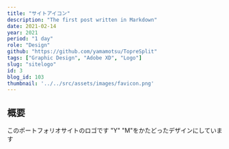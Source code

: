 ```yaml
---
title: "サイトアイコン"
description: "The first post written in Markdown"
date: 2021-02-14
year: 2021
period: "1 day"
role: "Design"
github: "https://github.com/yamamotsu/TopreSplit"
tags: ["Graphic Design", "Adobe XD", "Logo"]
slug: "sitelogo"
id: 3
blog_id: 103
thumbnail: '../../src/assets/images/favicon.png'
---
```


## 概要
このポートフォリオサイトのロゴです
"Y" "M"をかたどったデザインにしています
